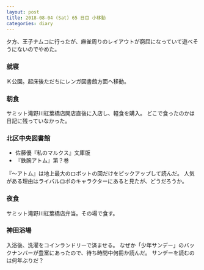 ```yaml
---
layout: post
title: 2018-08-04 (Sat) 65 日目 小移動
categories: diary
---
```


夕方、王子ナムコに行ったが、麻雀周りのレイアウトが窮屈になっていて遊べそうにないのでやめた。

### 就寝

Ｋ公園。起床後ただちにレンガ図書館方面へ移動。

### 朝食

サミット滝野川紅葉橋店開店直後に入店し、軽食を購入。
どこで食ったのかは日記に残っていなかった。

### 北区中央図書館

* 佐藤優『私のマルクス』文庫版
* 『鉄腕アトム』第？巻

『～アトム』は地上最大のロボットの回だけをピックアップして読んだ。
人気がある理由はライバルロボのキャラクターにあると見たが、どうだろうか。

### 夜食

サミット滝野川紅葉橋店弁当。その場で食す。

### 神田浴場

入浴後、洗濯をコインランドリーで済ませる。
なぜか「少年サンデー」のバックナンバーが豊富にあったので、待ち時間中何冊か読んだ。
サンデーを読むのは何年ぶりだ？
